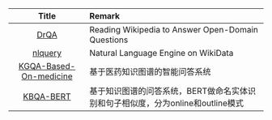 | Title | Remark |
| :----: | :---- |
| [DrQA](https://github.com/facebookresearch/DrQA)|Reading Wikipedia to Answer Open-Domain Questions|
|[nlquery](https://github.com/ayoungprogrammer/nlquery)|Natural Language Engine on WikiData|
|[KGQA-Based-On-medicine](https://github.com/YeYzheng/KGQA-Based-On-medicine)|基于医药知识图谱的智能问答系统|
|[KBQA-BERT](https://github.com/WenRichard/KBQA-BERT)|基于知识图谱的问答系统，BERT做命名实体识别和句子相似度，分为online和outline模式|










